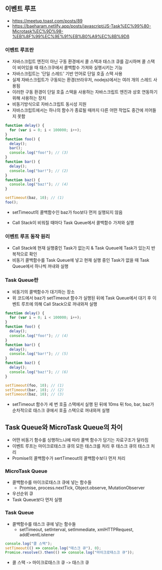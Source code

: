 ## 이벤트 루프

- https://meetup.toast.com/posts/89
- https://baeharam.netlify.app/posts/javascript/JS-Task%EC%99%80-Microtask%EC%9D%98-%EB%8F%99%EC%9E%91%EB%B0%A9%EC%8B%9Dß

### 이벤트 루프란

- 자바스크립트 엔진이 아닌 구동 환경에서 콜 스택과 태스크 큐를 감시하며 콜 스택이 비어있을 때 태스크쿠에서 콜백함수 가져와 실행시키는 기능
- 자바스크립트는 '단일 스레드' 기반 언어로 단일 호출 스택 사용
- 실제 자바스크립트가 구동되는 환경(브라우저, nodejs)에서는 여러 개의 스레드 사용됨
- 이러한 구동 환경이 단일 호출 스택을 사용하는 자바스크립트 엔진과 상호 연동하기 위해 사용하는 장치
- 비동기방식으로 자바스크립트 동시성 지원
- 자바스크립트에서는 하나의 함수가 종료될 때까지 다른 어떤 작업도 중간에 끼어들지 못함

```javascript
function delay() {
  for (var i = 0; i < 100000; i++);
}
function foo() {
  delay();
  bar();
  console.log("foo!"); // (3)
}
function bar() {
  delay();
  console.log("bar!"); // (2)
}
function baz() {
  console.log("baz!"); // (4)
}

setTimeout(baz, 10); // (1)
foo();
```

- setTimeout의 콜백함수인 baz가 foo보다 먼저 실행되지 않음

- Call Stack이 비워질 때마다 Task Queue에서 콜백함수 가져와 실행

### 이벤트 루프 동작 원리

- Call Stack에 현재 실행중인 Task가 없는지 & Task Queue에 Task가 있는지 반복적으로 확인
- 비동기 콜백함수를 Task Queue에 넣고 현재 실행 중인 Task가 없을 때 Task Queue에서 하나씩 꺼내와 실행

### Task Queue란

- 비동기의 콜백함수가 대기하는 장소
- 위 코드에서 baz가 setTimeout 함수가 실행된 뒤에 Task Queue에서 대기 후 이벤트 루프에 의해 Call Stack으로 꺼내와져 실행

```javascript
function delay() {
  for (var i = 0; i < 100000; i++);
}
function foo() {
  delay();
  console.log("foo!"); // (4)
}
function bar() {
  delay();
  console.log("bar!"); // (5)
}
function baz() {
  delay();
  console.log("baz!"); // (6)
}

setTimeout(foo, 10); // (1)
setTimeout(bar, 10); // (2)
setTimeout(baz, 10); // (3)
```

- setTimeout 함수가 세 번 호출 스택에서 실행 된 뒤에 10ms 뒤 foo, bar, baz가 순차적으로 태스크 큐에서 호출 스택으로 꺼내와져 실행

## Task Queue와 MicroTask Queue의 차이

- 어떤 비동기 함수를 싱행하느냐에 따라 콜백 함수가 담기는 자료구조가 달라짐
- 이벤트 루프는 마이크로태스크 큐의 모든 태스크를 처리 후 태스크 큐의 태스크 처리
- Promise의 콜백함수가 sertTimeout의 콜백함수보다 먼저 처리

### MicroTask Queue

- 콜백함수를 마이크로태스크 큐에 넣는 함수들
  - Promise, process.nextTick, Object.observe, MutationObserver
- 우선순위 큐
- Task Queue보다 먼저 실행

### Task Queue

- 콜백함수를 태스크 큐에 넣는 함수들
  - setTimeout, setInterval, setImmediate, xmlHTTPRequest, addEventListener

```javascript
console.log("콜 스택");
setTimeout(() => console.log("태스크 큐"), 0);
Promise.resolve().then(() => console.log("마이크로태스크 큐"));
```

- 콜 스택 -> 마이크로태스크 큐 -> 태스크 큐
